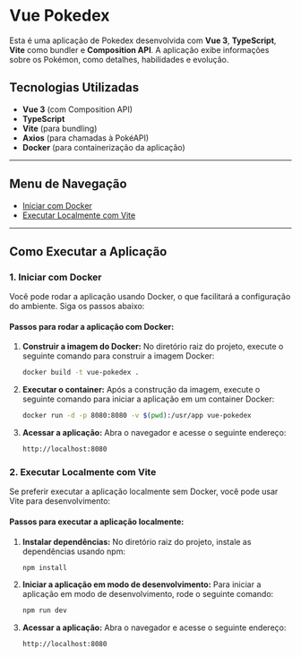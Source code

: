 # Vue Pokedex

Esta é uma aplicação de Pokedex desenvolvida com **Vue 3**, **TypeScript**, **Vite** como bundler e **Composition API**. A aplicação exibe informações sobre os Pokémon, como detalhes, habilidades e evolução.

## Tecnologias Utilizadas

- **Vue 3** (com Composition API)
- **TypeScript**
- **Vite** (para bundling)
- **Axios** (para chamadas à PokéAPI)
- **Docker** (para containerização da aplicação)

---

## Menu de Navegação

- [Iniciar com Docker](#1-iniciar-com-docker)
- [Executar Localmente com Vite](#2-executar-localmente-com-vite)

---

## Como Executar a Aplicação

### 1. Iniciar com Docker

Você pode rodar a aplicação usando Docker, o que facilitará a configuração do ambiente. Siga os passos abaixo:

#### Passos para rodar a aplicação com Docker:

1. **Construir a imagem do Docker:**
   No diretório raiz do projeto, execute o seguinte comando para construir a imagem Docker:

   ```bash
   docker build -t vue-pokedex .

2. **Executar o container:**
   Após a construção da imagem, execute o seguinte comando para iniciar a aplicação em um container Docker:

   ```bash
   docker run -d -p 8080:8080 -v $(pwd):/usr/app vue-pokedex 

3. **Acessar a aplicação:**
   Abra o navegador e acesse o seguinte endereço:

   ```bash
   http://localhost:8080

### 2. Executar Localmente com Vite

Se preferir executar a aplicação localmente sem Docker, você pode usar Vite para desenvolvimento:

#### Passos para executar a aplicação localmente:

1. **Instalar dependências:**
   No diretório raiz do projeto, instale as dependências usando npm:

   ```bash
   npm install

2. **Iniciar a aplicação em modo de desenvolvimento:**
  Para iniciar a aplicação em modo de desenvolvimento, rode o seguinte comando:

   ```bash
   npm run dev

3. **Acessar a aplicação:**
   Abra o navegador e acesse o seguinte endereço:

   ```bash
   http://localhost:8080
